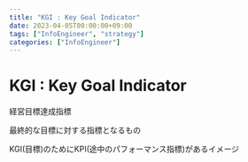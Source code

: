 ```yaml
---
title: "KGI : Key Goal Indicator"
date: 2023-04-05T00:00:00+09:00
tags: ["InfoEngineer", "strategy"]
categories: ["InfoEngineer"]
---
```

# KGI : Key Goal Indicator

経営目標達成指標

最終的な目標に対する指標となるもの

KGI(目標)のためにKPI(途中のパフォーマンス指標)があるイメージ
